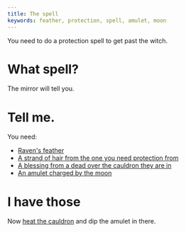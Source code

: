 ```yaml
---
title: The spell
keywords: feather, protection, spell, amulet, moon
---
```


You need to do a protection spell to get past the witch.

# What spell?
The mirror will tell you.

# Tell me.
You need:
 - [Raven's feather](010-feather.md)
 - [A strand of hair from the one you need protection from](020-hair.md)
 - [A blessing from a dead over the cauldron they are in](030-blessing.md)
 - [An amulet charged by the moon](040-amulet.md)

# I have those
Now [heat the cauldron](050-heat.md) and dip the amulet in there.
